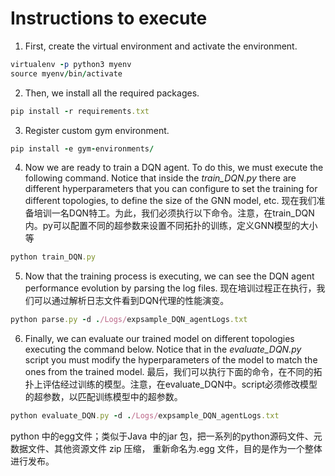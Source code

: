 # Instructions to execute

1. First, create the virtual environment and activate the environment.
```ruby
virtualenv -p python3 myenv
source myenv/bin/activate
```

2. Then, we install all the required packages.
```ruby
pip install -r requirements.txt
```

3. Register custom gym environment.
```ruby
pip install -e gym-environments/
```

4. Now we are ready to train a DQN agent. To do this, we must execute the following command. Notice that inside the *train_DQN.py* there are different hyperparameters that you can configure to set the training for different topologies, to define the size of the GNN model, etc.
现在我们准备培训一名DQN特工。为此，我们必须执行以下命令。注意，在train_DQN内。py可以配置不同的超参数来设置不同拓扑的训练，定义GNN模型的大小等
```ruby
python train_DQN.py
```

5. Now that the training process is executing, we can see the DQN agent performance evolution by parsing the log files.
现在培训过程正在执行，我们可以通过解析日志文件看到DQN代理的性能演变。
```ruby
python parse.py -d ./Logs/expsample_DQN_agentLogs.txt
```

6. Finally, we can evaluate our trained model on different topologies executing the command below. Notice that in the *evaluate_DQN.py* script you must modify the hyperparameters of the model to match the ones from the trained model.
最后，我们可以执行下面的命令，在不同的拓扑上评估经过训练的模型。注意，在evaluate_DQN中。script必须修改模型的超参数，以匹配训练模型中的超参数。
```ruby
python evaluate_DQN.py -d ./Logs/expsample_DQN_agentLogs.txt
```

python 中的egg文件；类似于Java 中的jar 包，把一系列的python源码文件、元数据文件、其他资源文件 zip 压缩，
重新命名为.egg 文件，目的是作为一个整体进行发布。
